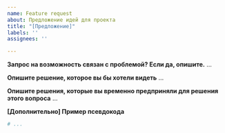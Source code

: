 ```yaml
---
name: Feature request
about: Предложение идей для проекта
title: "[Предложение]"
labels: ''
assignees: ''

---
```


**Запрос на возможность связан с проблемой? Если да, опишите.**
...

**Опишите решение, которое вы бы хотели видеть**
...

**Опишите решения, которые вы временно предприняли для решения этого вопроса**
...

**[Дополнительно] Пример псевдокода**
```python
# ...
```
